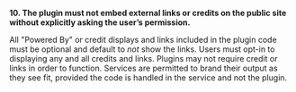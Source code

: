 **10. The plugin must not embed external links or credits on the public site without explicitly asking the user’s permission.**

All "Powered By" or credit displays and links included in the plugin code must be optional and default to _not_ show the links. Users must opt-in to displaying any and all credits and links. Plugins may not require credit or links in order to function. Services are permitted to brand their output as they see fit, provided the code is handled in the service and not the plugin.